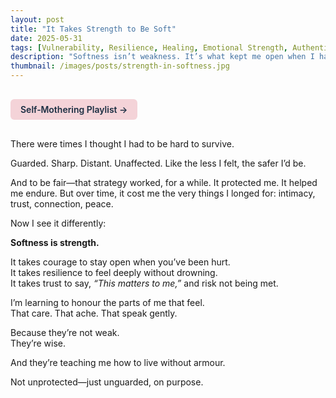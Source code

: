 ```yaml
---
layout: post
title: "It Takes Strength to Be Soft"
date: 2025-05-31
tags: [Vulnerability, Resilience, Healing, Emotional Strength, Authenticity]
description: "Softness isn’t weakness. It’s what kept me open when I had every reason to shut down."
thumbnail: /images/posts/strength-in-softness.jpg
---
```


<a href="https://music.youtube.com/playlist?list=PLuO5E1rh5RqIzePJeOjdXo62gwnYJ748_&si=NvtF0mzI9Sx2IoPu&shuffle=1" 
   target="_blank" 
   class="back-button"
   style="display:inline-block; margin: 1rem auto; background-color: #F4D3D8; color: #1A2D41; padding: 0.5rem 1rem; border-radius: 6px; font-weight: 600; text-decoration: none;">
  Self‑Mothering Playlist →
</a>

There were times I thought I had to be hard to survive.

Guarded. Sharp. Distant. Unaffected. Like the less I felt, the safer I’d be.

And to be fair—that strategy worked, for a while. It protected me. It helped me endure. But over time, it cost me the very things I longed for: intimacy, trust, connection, peace.

Now I see it differently:

**Softness is strength.**

It takes courage to stay open when you’ve been hurt.  
It takes resilience to feel deeply without drowning.  
It takes trust to say, *“This matters to me,”* and risk not being met.

I’m learning to honour the parts of me that feel.  
That care. That ache. That speak gently.

Because they’re not weak.  
They’re wise.

And they’re teaching me how to live without armour.

Not unprotected—just unguarded, on purpose.
